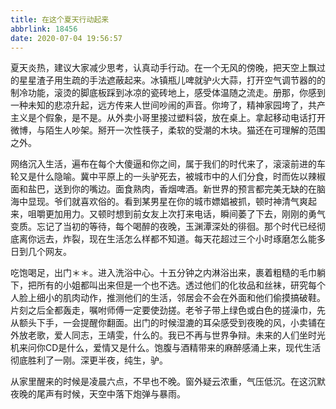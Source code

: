 ```yaml
---
title: 在这个夏天行动起来
abbrlink: 18456
date: 2020-07-04 19:56:57
---
```


夏天炎热，建议大家减少思考，认真动手行动。在一个无风的傍晚，把天空上飘过的星星渣子用生疏的手法遮蔽起来。冰镇瓶儿啤就驴火大蒜，打开空气调节器的的制冷功能，滚烫的脚底板踩到冰凉的瓷砖地上，感受体温随之流走。册那，你感到一种未知的悲凉升起，远方传来人世间吵闹的声音。你垮了，精神家园垮了，共产主义是个假象，是不是。从外卖小哥里接过塑料袋，放在桌上。拿起移动电话打开微博，与陌生人吵架。掰开一次性筷子，柔软的受潮的木块。猫还在可理解的范围之外。

网络沉入生活，遍布在每个大傻逼和你之间，属于我们的时代来了，滚滚前进的车轮又是什么隐喻。冀中平原上的一头驴死去，被城市中的人们分食，时而佐以辣椒面和盐巴，送到你的嘴边。面食熟肉，香烟啤酒。新世界的预言都完美无缺的在脑海中显现。爷们就喜欢俗的。看到某男星在你的城市嫖娼被抓，顿时神清气爽起来，咀嚼更加用力。又顿时想到前女友上次打来电话，瞬间萎了下去，刚刚的勇气变质。忘记了当初的等待，每个喝醉的夜晚，玉渊潭深处的徘徊。那个时代已经彻底离你远去，炸裂，现在生活怎么样都不知道。每天花超过三个小时琢磨怎么能多日到几个网友。

吃饱喝足，出门＊＊。进入洗浴中心。十五分钟之内淋浴出来，裹着粗糙的毛巾躺下，把所有的小姐都叫出来但是一个也不选。透过他们的化妆品和丝袜，研究每个人脸上细小的肌肉动作，推测他们的生活，邻居会不会在外面和他们偷摸搞破鞋。片刻之后全都轰走，嘱咐师傅一定要使劲搓。老爷子带上绿色或白色的搓澡巾，先从额头下手，一会提醒你翻面。出门的时候湿漉的耳朵感受到夜晚的风，小卖铺在外放老歌，爱人同志，王靖雯，什么的。我已不再与世界争辩。未来的人们坐时光机来问你CD是什么，爱情又是什么。饱腹与酒精带来的麻醉感涌上来，现代生活彻底胜利了一刚。深更半夜，纯生，驴。

从家里醒来的时候是凌晨六点，不早也不晚。窗外疑云浓重，气压低沉。在这沉默夜晚的尾声有时候，天空中落下炮弹与暴雨。
